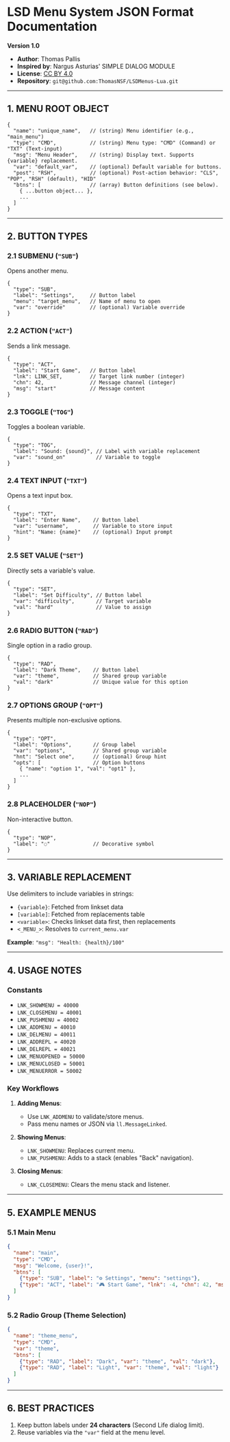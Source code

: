 # LSD Menu System JSON Format Documentation  
**Version 1.0**  
- **Author**: Thomas Pallis  
- **Inspired by**: Nargus Asturias' SIMPLE DIALOG MODULE  
- **License**: [CC BY 4.0](https://creativecommons.org/licenses/by/4.0/)  
- **Repository**: `git@github.com:ThomasNSF/LSDMenus-Lua.git`  

---

## 1. MENU ROOT OBJECT  
```
{
  "name": "unique_name",   // (string) Menu identifier (e.g., "main_menu")
  "type": "CMD",           // (string) Menu type: "CMD" (Command) or "TXT" (Text-input)
  "msg": "Menu Header",    // (string) Display text. Supports {variable} replacement.
  "var": "default_var",    // (optional) Default variable for buttons.
  "post": "RSH",           // (optional) Post-action behavior: "CLS", "POP", "RSH" (default), "HID"
  "btns": [                // (array) Button definitions (see below).
    { ...button object... },
    ...
  ]
}
```

---

## 2. BUTTON TYPES  

### 2.1 SUBMENU (`"SUB"`)  
Opens another menu.  
```
{
  "type": "SUB",
  "label": "Settings",     // Button label
  "menu": "target_menu",   // Name of menu to open
  "var": "override"        // (optional) Variable override
}
```

### 2.2 ACTION (`"ACT"`)  
Sends a link message.  
```
{
  "type": "ACT",
  "label": "Start Game",   // Button label
  "lnk": LINK_SET,         // Target link number (integer)
  "chn": 42,               // Message channel (integer)
  "msg": "start"           // Message content
}
```

### 2.3 TOGGLE (`"TOG"`)  
Toggles a boolean variable.  
```
{
  "type": "TOG",
  "label": "Sound: {sound}", // Label with variable replacement
  "var": "sound_on"          // Variable to toggle
}
```

### 2.4 TEXT INPUT (`"TXT"`)  
Opens a text input box.  
```
{
  "type": "TXT",
  "label": "Enter Name",    // Button label
  "var": "username",        // Variable to store input
  "hint": "Name: {name}"    // (optional) Input prompt
}
```

### 2.5 SET VALUE (`"SET"`)  
Directly sets a variable's value.  
```
{
  "type": "SET",
  "label": "Set Difficulty", // Button label
  "var": "difficulty",       // Target variable
  "val": "hard"              // Value to assign
}
```

### 2.6 RADIO BUTTON (`"RAD"`)  
Single option in a radio group.  
```
{
  "type": "RAD",
  "label": "Dark Theme",    // Button label
  "var": "theme",           // Shared group variable
  "val": "dark"             // Unique value for this option
}
```

### 2.7 OPTIONS GROUP (`"OPT"`)  
Presents multiple non-exclusive options.  
```
{
  "type": "OPT",
  "label": "Options",       // Group label
  "var": "options",         // Shared group variable
  "hnt": "Select one",      // (optional) Group hint
  "opts": [                 // Option buttons
    { "name": "option 1", "val": "opt1" },
    ...
  ]
}
```

### 2.8 PLACEHOLDER (`"NOP"`)  
Non-interactive button.  
```
{
  "type": "NOP",
  "label": "◌"              // Decorative symbol
}
```

---

## 3. VARIABLE REPLACEMENT  
Use delimiters to include variables in strings:  
- `{variable}`: Fetched from linkset data  
- `[variable]`: Fetched from replacements table  
- `<variable>`: Checks linkset data first, then replacements  
- `<_MENU_>`: Resolves to `current_menu.var`  

**Example**: `"msg": "Health: {health}/100"`  

---

## 4. USAGE NOTES  

### Constants  
- `LNK_SHOWMENU = 40000`  
- `LNK_CLOSEMENU = 40001`  
- `LNK_PUSHMENU = 40002`  
- `LNK_ADDMENU = 40010`  
- `LNK_DELMENU = 40011`  
- `LNK_ADDREPL = 40020`  
- `LNK_DELREPL = 40021`  
- `LNK_MENUOPENED = 50000`  
- `LNK_MENUCLOSED = 50001`  
- `LNK_MENUERROR = 50002`  

### Key Workflows  
1. **Adding Menus**:  
   - Use `LNK_ADDMENU` to validate/store menus.  
   - Pass menu names or JSON via `ll.MessageLinked`.  

2. **Showing Menus**:  
   - `LNK_SHOWMENU`: Replaces current menu.  
   - `LNK_PUSHMENU`: Adds to a stack (enables "Back" navigation).  

3. **Closing Menus**:  
   - `LNK_CLOSEMENU`: Clears the menu stack and listener.  

---

## 5. EXAMPLE MENUS  

### 5.1 Main Menu  
```json
{
  "name": "main",
  "type": "CMD",
  "msg": "Welcome, {user}!",
  "btns": [
    {"type": "SUB", "label": "⚙ Settings", "menu": "settings"},
    {"type": "ACT", "label": "🎮 Start Game", "lnk": -4, "chn": 42, "msg": "start"}
  ]
}
```

### 5.2 Radio Group (Theme Selection)  
```json
{
  "name": "theme_menu",
  "type": "CMD",
  "var": "theme",
  "btns": [
    {"type": "RAD", "label": "Dark", "var": "theme", "val": "dark"},
    {"type": "RAD", "label": "Light", "var": "theme", "val": "light"}
  ]
}
```

---

## 6. BEST PRACTICES  
1. Keep button labels under **24 characters** (Second Life dialog limit).  
2. Reuse variables via the `"var"` field at the menu level.  
